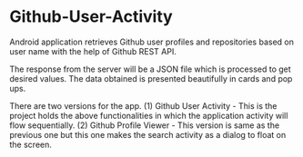 # Github-User-Activity
Android application retrieves Github user profiles and repositories based on user name with the help of Github REST API.

The response from the server will be a JSON file which is processed to get desired values. The data obtained is presented beautifully in cards and pop ups.

There are two versions for the app.
(1) Github User Activity - This is the project holds the above functionalities in which the application activity will flow sequentially.
(2) Github Profile Viewer - This version is same as the previous one but this one makes the search activity as a dialog to float on the screen.
